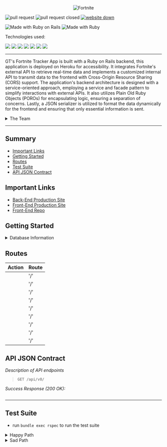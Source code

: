 <div align="center">
    <img src="https://github.com/gts-fortnite-app/fortnite_be/assets/127896538/04164b07-4b11-4b12-b63a-210ee05b8e5d" alt="Fortnite">
</div>

![pull request](https://img.shields.io/github/issues-pr/gts-fortnite-app/fortnite_be.svg)
![pull request closed](https://img.shields.io/github/issues-pr-closed/gts-fortnite-app/fortnite_be.svg)
[![website down](https://img.shields.io/website-up-down-green-red/http/monip.org.svg)](https://fortnite-item-shop-be-ed2ec5543cb7.herokuapp.com/api/v1/item_shop)

![Made with Ruby on Rails](https://img.shields.io/badge/Made%20with-Ruby%20on%20Rails-%23990000?style=for-the-badge&logo=ruby-on-rails&logoColor=white)
![Made with Ruby](https://img.shields.io/badge/Made%20with-Ruby-%23990000?style=for-the-badge&logo=ruby&logoColor=white)


Technologies used:<br>
<div>
  <img src="https://img.shields.io/badge/git-%23F05033.svg?style=for-the-badge&logo=git&logoColor=white" />
  <img src="https://img.shields.io/badge/github-%23121011.svg?style=for-the-badge&logo=github&logoColor=white"/>
  <img src="https://img.shields.io/badge/PostgreSQL-316192?style=for-the-badge&logo=postgresql&logoColor=white"/>
  <img src="https://img.shields.io/badge/Postman-FF6C37?style=for-the-badge&logo=postman&logoColor=white"/>
  <img src="https://img.shields.io/badge/Heroku-430098?style=for-the-badge&logo=heroku&logoColor=white"/>
  <img src="https://img.shields.io/badge/circleci-343434?style=for-the-badge&logo=circleci&logoColor=white"/>
  <img src="https://img.shields.io/badge/Visual_Studio_Code-0078D4?style=for-the-badge&logo=visual%20studio%20code&logoColor=white" />
</div>

---

GT's Fortnite Tracker App is built with a Ruby on Rails backend, this application is deployed on Heroku for accessibility. It integrates Fortnite's external API to retrieve real-time data and implements a customized internal API to transmit data to the frontend with Cross-Origin Resource Sharing (CORS) support. The application's backend architecture is designed with a service-oriented approach, employing a service and facade pattern to simplify interactions with external APIs. It also utilizes Plain Old Ruby Objects (POROs) for encapsulating logic, ensuring a separation of concerns. Lastly, a JSON serializer is utilized to format the data dynamically for the frontend and ensuring that only essential information is sent.

<details>
<summary>The Team</summary>

### ![built with love](http://ForTheBadge.com/images/badges/built-with-love.svg)
- Gabe Torres [![GitHub](https://img.shields.io/badge/GitHub-100000?style=for-the-badge&logo=github&logoColor=white)](https://github.com/Gabe-Torres) [![LinkedIn](https://img.shields.io/badge/LinkedIn-0077B5?style=for-the-badge&logo=linkedin&logoColor=white)](https://www.linkedin.com/in/gabe-torres-74a515269/)
</details>

--- 

## Summary 
- [Important Links](#important-links)
- [Getting Started](#getting-started)
- [Routes](#routes)
- [Test Suite](#test-suite)
- [API JSON Contract](#api-json-contract)


## Important Links
- [Back-End Production Site](https://fortnite-item-shop-be-ed2ec5543cb7.herokuapp.com/api/v1/item_shop)
- [Front-End Production Site](https://gts-fortnite-tracker-a0d0405c9f2a.herokuapp.com/)
- [Front-End Repo](https://github.com/gts-fortnite-app/fortnite_fe)


## Getting Started
<details>
<summary>Database Information</summary>

**Schema**

```ruby
ActiveRecord::Schema[7.0].define(version: 0) do
  enable_extension "plpgsql"
end
```

**Gems**
```ruby
ruby "3.2.2"
gem "rails", "~> 7.0.8"
gem "rack-cors"
gem "pg", "~> 1.1"
gem "puma", "~> 5.0"
gem 'jsonapi-serializer'
gem "tzinfo-data", platforms: %i[ mingw mswin x64_mingw jruby ]

gem "bootsnap", require: false
  gem "faraday"

group :development, :test do
  gem "debug", platforms: %i[ mri mingw x64_mingw ]
  gem "rspec-rails"
  gem "pry"
  gem "shoulda-matchers"
end

group :development do
gem "launchy"
gem "simplecov"
end
```

**Installing**
 - Fork and clone this repo
  - Run `bundle install`
  - Run `rails db:{create,migrate,seed}`
  - Run `rails s` to start the server
  - Open your browser and navigate to `localhost:3000`
</details>

## Routes

| Action | Route |
| ----------- | ----------- |
|  | '/' |
|  | '/' |
|  | '/' |
|  | '/' |
|  | '/' |
|  | '/' |
|  | '/' |
|  | '/' |
|  | '/' |

## API JSON Contract
*Description of API endpoints*

> `GET /api/v0/`

*Success Response (200 OK):*

```ruby
``` 
---


## Test Suite
 - run `bundle exec rspec` to run the test suite

<details>
<summary>Happy Path</summary>
    
```ruby
```

</details>

<details>
<summary>Sad Path</summary>

```ruby
```

</details>
